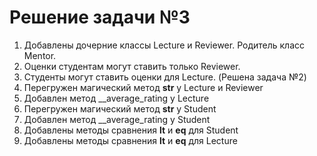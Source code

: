 # Решение задачи №3

1. Добавлены дочерние классы Lecture и Reviewer. Родитель класс Mentor.
2. Оценки студентам могут ставить только Reviewer.
3. Студенты могут ставить оценки для Lecture. (Решена задача №2)
4. Перегружен магический метод __str__ у Lecture и Reviewer
5. Добавлен метод __average_rating у Lecture
6. Перегружен магический метод __str__ у Student
7. Добавлен метод __average_rating у Student
8. Добавлены методы сравнения __lt__ и __eq__ для Student
9. Добавлены методы сравнения __lt__ и __eq__ для Lecture